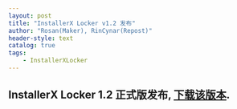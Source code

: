 ```yaml
---
layout: post
title: "InstallerX Locker v1.2 发布"
author: "Rosan(Maker), RinCynar(Repost)"
header-style: text
catalog: true
tags:
    - InstallerXLocker
---
```


## InstallerX Locker 1.2 正式版发布, [下载该版本](file/InstallerX_Locker-v1.2.apk).
